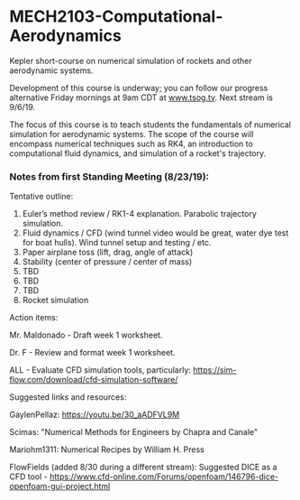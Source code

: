 # MECH2103-Computational-Aerodynamics
Kepler short-course on numerical simulation of rockets and other aerodynamic systems.

Development of this course is underway; you can follow our progress alternative Friday mornings at 9am CDT at www.tsog.tv. Next stream is 9/6/19.

The focus of this course is to teach students the fundamentals of numerical simulation for aerodynamic systems. The scope of the course will encompass numerical techniques such as RK4, an introduction to computational fluid dynamics, and simulation of a rocket's trajectory.

### Notes from first Standing Meeting (8/23/19):
Tentative outline:

1.	Euler’s method review / RK1-4 explanation. Parabolic trajectory simulation.
2.	Fluid dynamics / CFD (wind tunnel video would be great, water dye test for boat hulls). Wind tunnel setup and testing / etc.
3.	Paper airplane toss (lift, drag, angle of attack)
4.	Stability (center of pressure / center of mass)
5. TBD
6. TBD
7. TBD
8. Rocket simulation

Action items:

Mr. Maldonado - Draft week 1 worksheet.

Dr. F - Review and format week 1 worksheet.

ALL - Evaluate CFD simulation tools, particularly: https://sim-flow.com/download/cfd-simulation-software/

Suggested links and resources: 

GaylenPellaz: https://youtu.be/30_aADFVL9M

Scimas: "Numerical Methods for Engineers by Chapra and Canale"

Mariohm1311: Numerical Recipes by William H. Press

FlowFields (added 8/30 during a different stream): Suggested DICE as a CFD tool - https://www.cfd-online.com/Forums/openfoam/146796-dice-openfoam-gui-project.html
